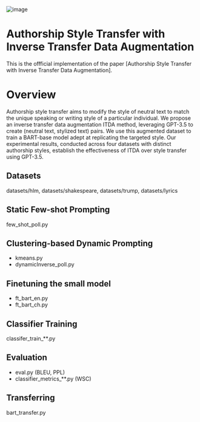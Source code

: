 ![image](https://github.com/AnonymousRole/ITDA/assets/81413010/b0774d9c-296f-4d89-959f-187328b8c8f6)

# Authorship Style Transfer with Inverse Transfer Data Augmentation
This is the offficial implementation of the paper [Authorship Style Transfer with Inverse Transfer Data Augmentation].
# Overview
Authorship style transfer aims to modify the style of neutral text to match the unique speaking or writing style of a particular individual. We propose an inverse transfer data augmentation ITDA method, leveraging GPT-3.5 to create (neutral text, stylized text) pairs. We use this augmented dataset to train a BART-base model adept at replicating the targeted style. Our experimental results, conducted across four datasets with distinct authorship styles, establish the effectiveness of ITDA over style transfer using GPT-3.5.
## Datasets
datasets/hlm, datasets/shakespeare, datasets/trump, datasets/lyrics
## Static Few-shot Prompting
few_shot_poll.py
## Clustering-based Dynamic Prompting
* kmeans.py
* dynamicInverse_poll.py
## Finetuning the small model
* ft_bart_en.py
* ft_bart_ch.py
## Classifier Training
classifer_train_**.py
## Evaluation
* eval.py (BLEU, PPL)
* classifier_metrics_**.py (WSC)
## Transferring
bart_transfer.py
